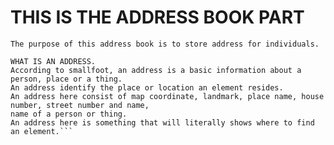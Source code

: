 # **THIS IS THE ADDRESS BOOK PART**
```This part shows the address that will be used to store all address for our application.
The purpose of this address book is to store address for individuals. 

WHAT IS AN ADDRESS. 
According to smallfoot, an address is a basic information about a person, place or a thing.
An address identify the place or location an element resides.
An address here consist of map coordinate, landmark, place name, house number, street number and name,
name of a person or thing.
An address here is something that will literally shows where to find an element.```